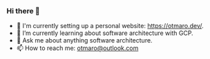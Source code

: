 ### Hi there 👋

- 🔭 I'm currently setting up a personal website: https://otmaro.dev/.
- 🌱 I’m currently learning about software architecture with GCP.
- 💬 Ask me about anything software architecture.
- 📫 How to reach me: otmaro@outlook.com

